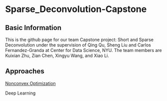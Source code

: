 # Sparse_Deconvolution-Capstone

## Basic Information
This is the github page for our team Capstone project: Short and Sparse Deconvolution under the supervision of Qing Qu, Sheng Liu and Carlos Fernandez-Granda at Center for Data Science, NYU. The team members are Kuixian Zhu, Zian Chen, Xingyu Wang, and Xiao Li.

## Approaches
[Nonconvex Optimization](https://github.com/Heimine/Sparse_Deconvolution-Capstone/tree/master/Optimization)

Deep Learning
